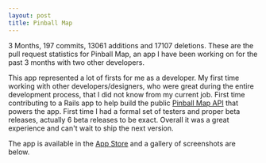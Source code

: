 ```yaml
---
layout: post
title: Pinball Map
---
```

3 Months, 197 commits, 13061 additions and 17107 deletions. These are the pull request statistics for Pinball Map, an app I have been working on for the past 3 months with two other developers.

This app represented a lot of firsts for me as a developer. My first time working with other developers/designers, who were great during the entire development process, that I did not know from my current job. First time contributing to a Rails app to help build the public [Pinball Map API](http://pinballmap.com/api/v1/docs) that powers the app. First time I had a formal set of testers and proper beta releases, actually 6 beta releases to be exact. Overall it was a great experience and can't wait to ship the next version.

The app is available in the [App Store](https://itunes.apple.com/us/app/portland-pinball-map/id359275713?mt=8) and a gallery of screenshots are below.

